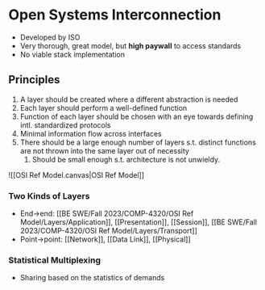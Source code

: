 # Open Systems Interconnection
* Developed by ISO
* Very thorough, great model, but **high paywall** to access standards
* No viable stack implementation

## Principles
1. A layer should be created where a different abstraction is needed
2. Each layer should perform a well-defined function
3. Function of each layer should be chosen with an eye towards defining intl. standardized protocols
4. Minimal information flow across interfaces
5. There should be a large enough number of layers s.t. distinct functions are not thrown into the same layer out of necessity
	1. Should be small enough s.t. architecture is not unwieldy.

![[OSI Ref Model.canvas|OSI Ref Model]]
### Two Kinds of Layers
* End->end: [[BE SWE/Fall 2023/COMP-4320/OSI Ref Model/Layers/Application]], [[Presentation]], [[Session]], [[BE SWE/Fall 2023/COMP-4320/OSI Ref Model/Layers/Transport]]
* Point->point: [[Network]], [[Data Link]], [[Physical]]

### Statistical Multiplexing
* Sharing based on the statistics of demands